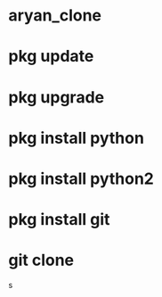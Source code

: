 # aryan_clone
# pkg update
# pkg upgrade
# pkg install python
# pkg install python2
# pkg install git
# git clone 

s

